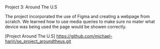 Project 3: Around The U.S

The project incorporated the use of Figma and creating a webpage from scratch. We learned how to use media queries to make sure no mater what device was being used the page would be showen correctly.

[Project Around The U.S] https://github.com/michael-hariri/se_project_aroundtheus.git
